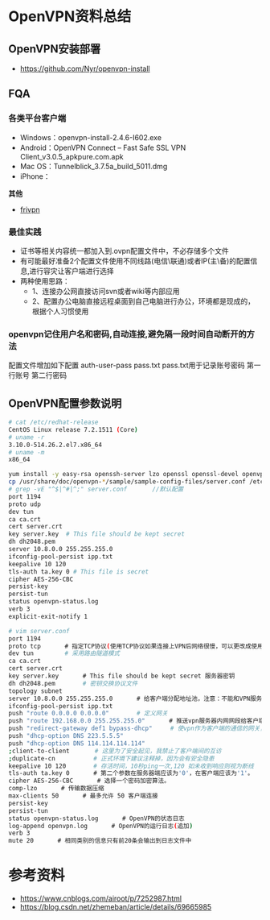 # OpenVPN资料总结
## OpenVPN安装部署
- https://github.com/Nyr/openvpn-install
## FQA
### 各类平台客户端
- Windows：openvpn-install-2.4.6-I602.exe
- Android：OpenVPN Connect – Fast Safe SSL VPN Client_v3.0.5_apkpure.com.apk
- Mac OS：Tunnelblick_3.7.5a_build_5011.dmg
- iPhone：

**其他**
- [frivpn](https://github.com/znuh/frivpn)

### 最佳实践
- 证书等相关内容统一都加入到.ovpn配置文件中，不必存储多个文件
- 有可能最好准备2个配置文件使用不同线路(电信\联通)或者IP(主\备)的配置信息,进行容灾让客户端进行选择
- 两种使用思路：
  - 1、连接办公网直接访问svn或者wiki等内部应用
  - 2、配置办公电脑直接远程桌面到自己电脑进行办公，环境都是现成的，根据个人习惯使用

### openvpn记住用户名和密码,自动连接,避免隔一段时间自动断开的方法
配置文件增加如下配置
auth-user-pass pass.txt
pass.txt用于记录账号密码
第一行账号
第二行密码

## OpenVPN配置参数说明
``` bash
# cat /etc/redhat-release 
CentOS Linux release 7.2.1511 (Core) 
# uname -r
3.10.0-514.26.2.el7.x86_64
# uname -m
x86_64

yum install -y easy-rsa openssh-server lzo openssl openssl-devel openvpn NetworkManager-openvpn openvpn-auth-ldap
cp /usr/share/doc/openvpn-*/sample/sample-config-files/server.conf /etc/openvpn
# grep -vE "^$|^#|^;" server.conf       //默认配置
port 1194
proto udp
dev tun
ca ca.crt
cert server.crt
key server.key  # This file should be kept secret
dh dh2048.pem
server 10.8.0.0 255.255.255.0
ifconfig-pool-persist ipp.txt
keepalive 10 120
tls-auth ta.key 0 # This file is secret
cipher AES-256-CBC
persist-key
persist-tun
status openvpn-status.log
verb 3
explicit-exit-notify 1

# vim server.conf
port 1194
proto tcp　　　　# 指定TCP协议(使用TCP协议如果连接上VPN后网络很慢，可以更改成使用UDP协议)
dev tun　　　　  # 采用路由隧道模式
ca ca.crt
cert server.crt
key server.key　　　　# This file should be kept secret 服务器密钥
dh dh2048.pem　　　　 # 密钥交换协议文件
topology subnet
server 10.8.0.0 255.255.255.0　　　　# 给客户端分配地址池，注意：不能和VPN服务器内网网段相同
ifconfig-pool-persist ipp.txt
push "route 0.0.0.0 0.0.0.0"　　　　 # 定义网关
push "route 192.168.0.0 255.255.255.0"　　　　# 推送vpn服务器内网网段给客户端
push "redirect-gateway def1 bypass-dhcp"     # 使vpn作为客户端的通信的网关，客户端通过vpn来上网(涉及连接到内网然后在访问生产环境的情况)
push "dhcp-option DNS 223.5.5.5"
push "dhcp-option DNS 114.114.114.114"
;client-to-client       # 这里为了安全起见，我禁止了客户端间的互访
;duplicate-cn　　　　    # 正式环境下建议注释掉，因为会有安全隐患
keepalive 10 120　　　　 # 存活时间，10秒ping一次,120 如未收到响应则视为断线
tls-auth ta.key 0　　　　# 第二个参数在服务器端应该为'0'，在客户端应该为'1'。
cipher AES-256-CBC　　　　# 选择一个密码加密算法。
comp-lzo　　　　# 传输数据压缩
max-clients 50　　　　# 最多允许 50 客户端连接
persist-key
persist-tun
status openvpn-status.log　　　　# OpenVPN的状态日志
log-append openvpn.log　　　　# OpenVPN的运行日志(追加)
verb 3
mute 20　　　　# 相同类别的信息只有前20条会输出到日志文件中
```
# 参考资料
- https://www.cnblogs.com/airoot/p/7252987.html
- https://blog.csdn.net/zhemeban/article/details/69665985

